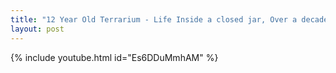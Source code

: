 ```yaml
---
title: "12 Year Old Terrarium - Life Inside a closed jar, Over a decade in isolation"
layout: post
---
```


{% include youtube.html id="Es6DDuMmhAM" %}